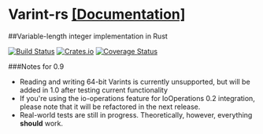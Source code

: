 # Varint-rs [\[Documentation\]](http://techern.github.io/Varint-rs)  
##Variable-length integer implementation in Rust

[![Build Status](https://travis-ci.org/Techern/Varint-rs.svg?branch=master)](https://travis-ci.org/Techern/Varint-rs)  [![Crates.io](https://img.shields.io/crates/v/varint.svg)](https://crates.io/crates/varint)
[![Coverage Status](https://coveralls.io/repos/Techern/Varint-rs/badge.svg?branch=master&service=github)](https://coveralls.io/github/Techern/Varint-rs?branch=master)

###Notes for 0.9

 * Reading and writing 64-bit Varints is currently unsupported, but will be added in 1.0 after testing current functionality
 * If you're using the io-operations feature for IoOperations 0.2 integration, please note that it will be refactored in the next release.
 * Real-world tests are still in progress. Theoretically, however, everything **should** work.
